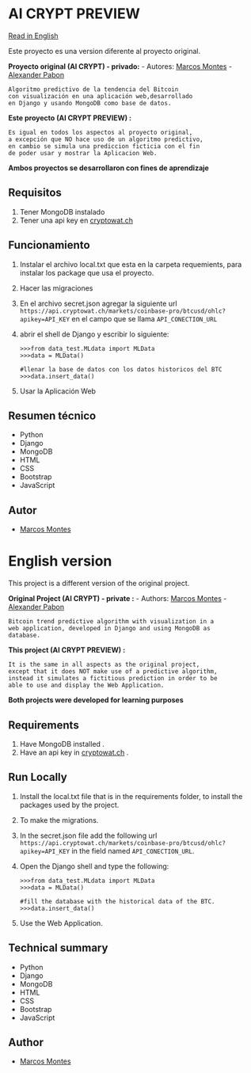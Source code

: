 # AI CRYPT PREVIEW
[Read in English](#english-version)

Este proyecto es una version diferente al proyecto original.

**Proyecto original  (AI CRYPT) - privado:**
	- Autores: [Marcos Montes](https://github.com/ParZivalT99) - [Alexander Pabon](https://github.com/Warriors2021)
	
	Algoritmo predictivo de la tendencia del Bitcoin 
	con visualización en una aplicación web,desarrollado 
	en Django y usando MongoDB como base de datos.

**Este proyecto (AI CRYPT PREVIEW)  :**

	Es igual en todos los aspectos al proyecto original,
	a excepción que NO hace uso de un algoritmo predictivo,
	en cambio se simula una prediccion ficticia con el fin
	de poder usar y mostrar la Aplicacion Web.

**Ambos proyectos se desarrollaron con fines de aprendizaje**
## Requisitos
1. Tener MongoDB instalado 
2. Tener una api key en [cryptowat.ch](cryptowat.ch) 

## Funcionamiento
1.  Instalar el archivo local.txt que esta en la carpeta requemients, para instalar los package que usa el proyecto.
2. Hacer las migraciones
3. En el archivo secret.json agregar la siguiente url ``https://api.cryptowat.ch/markets/coinbase-pro/btcusd/ohlc?apikey=API_KEY`` en el campo que se llama ``API_CONECTION_URL``

4. abrir el shell de Django y escribir lo siguiente:
	```
	>>>from data_test.MLdata import MLData
	>>>data = MLData()

	#llenar la base de datos con los datos historicos del BTC
	>>>data.insert_data()
	```
5. Usar la Aplicación Web

## Resumen técnico
- Python
- Django
- MongoDB
- HTML
- CSS
- Bootstrap
- JavaScript

## Autor
- [Marcos Montes](https://www.github.com/https://github.com/ParZivalT99)

# English version

This project is a different version of the original project.

**Original Project (AI CRYPT) - private :**
		- Authors: [Marcos Montes](https://github.com/ParZivalT99) - [Alexander Pabon](https://github.com/Warriors2021)
	
	Bitcoin trend predictive algorithm with visualization in a 
	web application, developed in Django and using MongoDB as
	database.

**This project (AI CRYPT PREVIEW) :**

	It is the same in all aspects as the original project,
	except that it does NOT make use of a predictive algorithm, 
	instead it simulates a fictitious prediction in order to be 
	able to use and display the Web Application.

**Both projects were developed for learning purposes**
## Requirements
1. Have MongoDB installed .
2. Have an api key in [cryptowat.ch](cryptowat.ch) .

## Run Locally
1.  Install the local.txt file that is in the requirements folder, to install the packages used by the project.
2. To make the migrations.
3. In the secret.json file add the following url ``https://api.cryptowat.ch/markets/coinbase-pro/btcusd/ohlc?apikey=API_KEY`` in the field named ``API_CONECTION_URL``.

4. Open the Django shell and type the following:
	```
	>>>from data_test.MLdata import MLData
	>>>data = MLData()

	#fill the database with the historical data of the BTC.
	>>>data.insert_data()
	```
5. Use the Web Application.

## Technical summary
- Python
- Django
- MongoDB
- HTML
- CSS
- Bootstrap
- JavaScript

## Author
- [Marcos Montes](https://www.github.com/https://github.com/ParZivalT99)